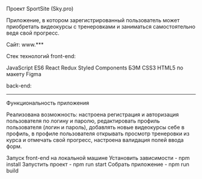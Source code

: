 Проект SportSite (Sky.pro)


Приложение, в котором зарегистрированный пользователь может приобретать видеокурсы с тренеровками и заниматься самостоятельно ведя свой прогресс.

Сайт: www.***

Стек технологий
front-end:

JavaScript ES6
React
Redux
Styled Components
БЭМ
CSS3
HTML5
по макету Figma

back-end:
***

Функциональность приложения

Реализована возможность:
настроена регистрация и авторизация пользователя по логину и паролю,
редактировать профиль пользователя (логин и пароль),
добавлять новые видеокурсы себе в профиль,
в профиле пользователя  открывать просмотр тренеровки из курса и отмечать свой прогресс,
настроена валидация полей ввода форм.



Запуск front-end на локальной машине
Установить зависимости - npm install
Запустить проект - npm run start
Собрать приложение - npm run build
 